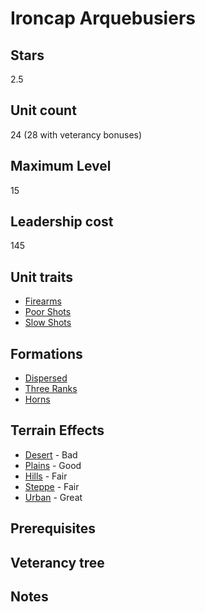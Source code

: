 # Ironcap Arquebusiers

## Stars
2.5

## Unit count
24 (28 with veterancy bonuses)

## Maximum Level
15

## Leadership cost
145

## Unit traits
* [Firearms](../../unit-traits/firearms.md)
* [Poor Shots](../../unit-traits/poor-shots.md)
* [Slow Shots](../../unit-traits/slow-shots.md)

## Formations
* [Dispersed](../../formations/dispersed.md)
* [Three Ranks](../../formations/three-ranks.md)
* [Horns](../../formations/horns.md)

## Terrain Effects
* [Desert](../../terrain-effects/desert) - Bad
* [Plains](../../terrain-effects/plains) - Good
* [Hills](../../terrain-effects/hills) - Fair
* [Steppe](../../terrain-effects/steppe) - Fair
* [Urban](../../terrain-effects/urban) - Great

## Prerequisites

## Veterancy tree

## Notes
